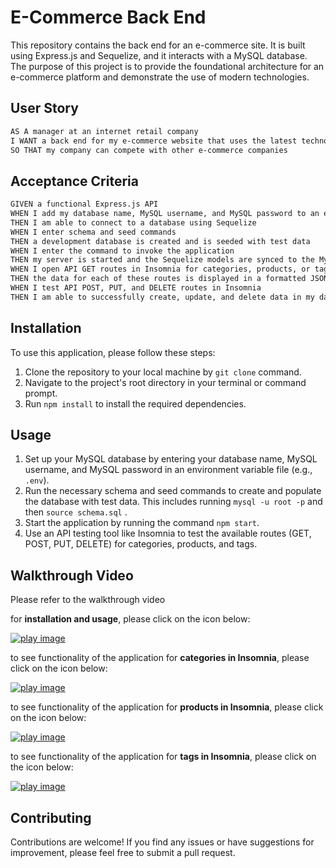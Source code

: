 # E-Commerce Back End
This repository contains the back end for an e-commerce site. It is built using Express.js and Sequelize, and it interacts with a MySQL database. The purpose of this project is to provide the foundational architecture for an e-commerce platform and demonstrate the use of modern technologies.


## User Story

```md
AS A manager at an internet retail company
I WANT a back end for my e-commerce website that uses the latest technologies
SO THAT my company can compete with other e-commerce companies
```

## Acceptance Criteria

```md
GIVEN a functional Express.js API
WHEN I add my database name, MySQL username, and MySQL password to an environment variable file
THEN I am able to connect to a database using Sequelize
WHEN I enter schema and seed commands
THEN a development database is created and is seeded with test data
WHEN I enter the command to invoke the application
THEN my server is started and the Sequelize models are synced to the MySQL database
WHEN I open API GET routes in Insomnia for categories, products, or tags
THEN the data for each of these routes is displayed in a formatted JSON
WHEN I test API POST, PUT, and DELETE routes in Insomnia
THEN I am able to successfully create, update, and delete data in my database
```


## Installation

To use this application, please follow these steps:

1. Clone the repository to your local machine by `git clone` command.
2. Navigate to the project's root directory in your terminal or command prompt.
3. Run `npm install` to install the required dependencies.



## Usage

1. Set up your MySQL database by entering your database name, MySQL username, and MySQL password in an environment variable file (e.g., `.env`). 
2. Run the necessary schema and seed commands to create and populate the database with test data. This includes running `mysql -u root -p` and then `source schema.sql` .
3. Start the application by running the command `npm start`.
4. Use an API testing tool like Insomnia to test the available routes (GET, POST, PUT, DELETE) for categories, products, and tags.


## Walkthrough Video

Please refer to the walkthrough video 

for **installation and usage**, please click on the icon below:

[![play image](https://user-images.githubusercontent.com/124220654/232980789-98efdcfd-579f-4389-a10f-8822b54bbeaa.jpg)](https://clipchamp.com/watch/kaBeCnJkRcj)

to see functionality of the application for **categories in Insomnia**, please click on the icon below:

[![play image](https://user-images.githubusercontent.com/124220654/232980789-98efdcfd-579f-4389-a10f-8822b54bbeaa.jpg)](https://clipchamp.com/watch/91Otoq7anD5)

to see functionality of the application for **products in Insomnia**, please click on the icon below:

[![play image](https://user-images.githubusercontent.com/124220654/232980789-98efdcfd-579f-4389-a10f-8822b54bbeaa.jpg)](https://clipchamp.com/watch/8RVNU1mbcuX)

to see functionality of the application for **tags in Insomnia**, please click on the icon below:

[![play image](https://user-images.githubusercontent.com/124220654/232980789-98efdcfd-579f-4389-a10f-8822b54bbeaa.jpg)](https://clipchamp.com/watch/wN8AYwVV8SQ)



## Contributing

Contributions are welcome! If you find any issues or have suggestions for improvement, please feel free to submit a pull request.


